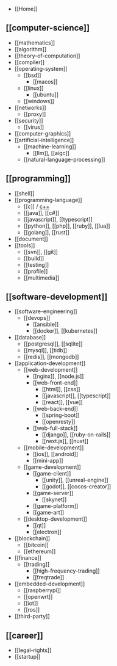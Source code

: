 - [[Home]]

## [[computer-science]]
- [[mathematics]]
- [[algorithm]]
- [[theory-of-computation]]
- [[compiler]]
- [[operating-system]]
  - [[bsd]]
    - [[macos]]
  - [[linux]]
    - [[ubuntu]]
  - [[windows]]
- [[networks]]
  - [[proxy]]
- [[security]]
  - [[virus]]
- [[computer-graphics]]
- [[artificial-intelligence]]
  - [[machine-learning]]
    - [[llm]], [[aigc]]
  - [[natural-language-processing]]

## [[programming]]
- [[shell]]
- [[programming-language]]
  - [[c]] / [c++](cpp)
  - [[java]], [[c#]]
  - [[javascript]], [[typescript]]
  - [[python]], [[php]], [[ruby]], [[lua]]
  - [[golang]], [[rust]]
- [[document]]
- [[tools]]
  - [[svn]], [[git]]
  - [[build]]
  - [[testing]]
  - [[profile]]
  - [[multimedia]]

## [[software-development]]
- [[software-engineering]]
  - [[devops]]
    - [[ansible]]
    - [[docker]], [[kubernetes]]
- [[database]]
  - [[postgresql]], [[sqlite]]
  - [[mysql]], [[tidb]]
  - [[redis]], [[mongodb]]
- [[application-development]]
  - [[web-development]]
    - [[nginx]], [[node.js]]
    - [[web-front-end]]
      - [[html]], [[css]]
      - [[javascript]], [[typescript]]
      - [[react]], [[vue]]
    - [[web-back-end]]
      - [[spring-boot]]
      - [[openresty]]
    - [[web-full-stack]]
      - [[django]], [[ruby-on-rails]]
      - [[next.js]], [[nuxt]]
  - [[mobile-development]]
    - [[ios]], [[android]]
    - [[mini-app]]
  - [[game-development]]
    - [[game-client]]
      - [[unity]], [[unreal-engine]]
      - [[godot]], [[cocos-creator]]
    - [[game-server]]
      - [[skynet]]
    - [[game-platform]]
    - [[game-art]]
  - [[desktop-development]]
    - [[qt]]
    - [[electron]]
- [[blockchain]]
  - [[bitcoin]]
  - [[ethereum]]
- [[finance]]
  - [[trading]]
    - [[high-frequency-trading]]
    - [[freqtrade]]
- [[embedded-development]]
  - [[raspberrypi]]
  - [[openwrt]]
  - [[iot]]
  - [[ros]]
- [[third-party]]

## [[career]]
- [[legal-rights]]
- [[startup]]
